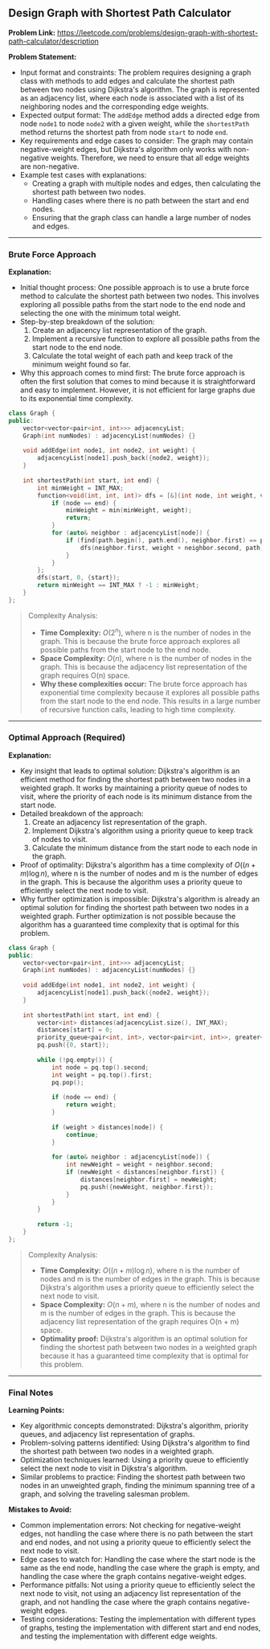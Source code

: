 ## Design Graph with Shortest Path Calculator

**Problem Link:** https://leetcode.com/problems/design-graph-with-shortest-path-calculator/description

**Problem Statement:**
- Input format and constraints: The problem requires designing a graph class with methods to add edges and calculate the shortest path between two nodes using Dijkstra's algorithm. The graph is represented as an adjacency list, where each node is associated with a list of its neighboring nodes and the corresponding edge weights.
- Expected output format: The `addEdge` method adds a directed edge from node `node1` to node `node2` with a given weight, while the `shortestPath` method returns the shortest path from node `start` to node `end`.
- Key requirements and edge cases to consider: The graph may contain negative-weight edges, but Dijkstra's algorithm only works with non-negative weights. Therefore, we need to ensure that all edge weights are non-negative.
- Example test cases with explanations:
  - Creating a graph with multiple nodes and edges, then calculating the shortest path between two nodes.
  - Handling cases where there is no path between the start and end nodes.
  - Ensuring that the graph class can handle a large number of nodes and edges.

---

### Brute Force Approach

**Explanation:**
- Initial thought process: One possible approach is to use a brute force method to calculate the shortest path between two nodes. This involves exploring all possible paths from the start node to the end node and selecting the one with the minimum total weight.
- Step-by-step breakdown of the solution:
  1. Create an adjacency list representation of the graph.
  2. Implement a recursive function to explore all possible paths from the start node to the end node.
  3. Calculate the total weight of each path and keep track of the minimum weight found so far.
- Why this approach comes to mind first: The brute force approach is often the first solution that comes to mind because it is straightforward and easy to implement. However, it is not efficient for large graphs due to its exponential time complexity.

```cpp
class Graph {
public:
    vector<vector<pair<int, int>>> adjacencyList;
    Graph(int numNodes) : adjacencyList(numNodes) {}
    
    void addEdge(int node1, int node2, int weight) {
        adjacencyList[node1].push_back({node2, weight});
    }
    
    int shortestPath(int start, int end) {
        int minWeight = INT_MAX;
        function<void(int, int, int)> dfs = [&](int node, int weight, vector<int> path) {
            if (node == end) {
                minWeight = min(minWeight, weight);
                return;
            }
            for (auto& neighbor : adjacencyList[node]) {
                if (find(path.begin(), path.end(), neighbor.first) == path.end()) {
                    dfs(neighbor.first, weight + neighbor.second, path);
                }
            }
        };
        dfs(start, 0, {start});
        return minWeight == INT_MAX ? -1 : minWeight;
    }
};
```

> Complexity Analysis:
> - **Time Complexity:** $O(2^n)$, where n is the number of nodes in the graph. This is because the brute force approach explores all possible paths from the start node to the end node.
> - **Space Complexity:** $O(n)$, where n is the number of nodes in the graph. This is because the adjacency list representation of the graph requires O(n) space.
> - **Why these complexities occur:** The brute force approach has exponential time complexity because it explores all possible paths from the start node to the end node. This results in a large number of recursive function calls, leading to high time complexity.

---

### Optimal Approach (Required)

**Explanation:**
- Key insight that leads to optimal solution: Dijkstra's algorithm is an efficient method for finding the shortest path between two nodes in a weighted graph. It works by maintaining a priority queue of nodes to visit, where the priority of each node is its minimum distance from the start node.
- Detailed breakdown of the approach:
  1. Create an adjacency list representation of the graph.
  2. Implement Dijkstra's algorithm using a priority queue to keep track of nodes to visit.
  3. Calculate the minimum distance from the start node to each node in the graph.
- Proof of optimality: Dijkstra's algorithm has a time complexity of $O((n + m) \log n)$, where n is the number of nodes and m is the number of edges in the graph. This is because the algorithm uses a priority queue to efficiently select the next node to visit.
- Why further optimization is impossible: Dijkstra's algorithm is already an optimal solution for finding the shortest path between two nodes in a weighted graph. Further optimization is not possible because the algorithm has a guaranteed time complexity that is optimal for this problem.

```cpp
class Graph {
public:
    vector<vector<pair<int, int>>> adjacencyList;
    Graph(int numNodes) : adjacencyList(numNodes) {}
    
    void addEdge(int node1, int node2, int weight) {
        adjacencyList[node1].push_back({node2, weight});
    }
    
    int shortestPath(int start, int end) {
        vector<int> distances(adjacencyList.size(), INT_MAX);
        distances[start] = 0;
        priority_queue<pair<int, int>, vector<pair<int, int>>, greater<>> pq;
        pq.push({0, start});
        
        while (!pq.empty()) {
            int node = pq.top().second;
            int weight = pq.top().first;
            pq.pop();
            
            if (node == end) {
                return weight;
            }
            
            if (weight > distances[node]) {
                continue;
            }
            
            for (auto& neighbor : adjacencyList[node]) {
                int newWeight = weight + neighbor.second;
                if (newWeight < distances[neighbor.first]) {
                    distances[neighbor.first] = newWeight;
                    pq.push({newWeight, neighbor.first});
                }
            }
        }
        
        return -1;
    }
};
```

> Complexity Analysis:
> - **Time Complexity:** $O((n + m) \log n)$, where n is the number of nodes and m is the number of edges in the graph. This is because Dijkstra's algorithm uses a priority queue to efficiently select the next node to visit.
> - **Space Complexity:** $O(n + m)$, where n is the number of nodes and m is the number of edges in the graph. This is because the adjacency list representation of the graph requires O(n + m) space.
> - **Optimality proof:** Dijkstra's algorithm is an optimal solution for finding the shortest path between two nodes in a weighted graph because it has a guaranteed time complexity that is optimal for this problem.

---

### Final Notes

**Learning Points:**
- Key algorithmic concepts demonstrated: Dijkstra's algorithm, priority queues, and adjacency list representation of graphs.
- Problem-solving patterns identified: Using Dijkstra's algorithm to find the shortest path between two nodes in a weighted graph.
- Optimization techniques learned: Using a priority queue to efficiently select the next node to visit in Dijkstra's algorithm.
- Similar problems to practice: Finding the shortest path between two nodes in an unweighted graph, finding the minimum spanning tree of a graph, and solving the traveling salesman problem.

**Mistakes to Avoid:**
- Common implementation errors: Not checking for negative-weight edges, not handling the case where there is no path between the start and end nodes, and not using a priority queue to efficiently select the next node to visit.
- Edge cases to watch for: Handling the case where the start node is the same as the end node, handling the case where the graph is empty, and handling the case where the graph contains negative-weight edges.
- Performance pitfalls: Not using a priority queue to efficiently select the next node to visit, not using an adjacency list representation of the graph, and not handling the case where the graph contains negative-weight edges.
- Testing considerations: Testing the implementation with different types of graphs, testing the implementation with different start and end nodes, and testing the implementation with different edge weights.